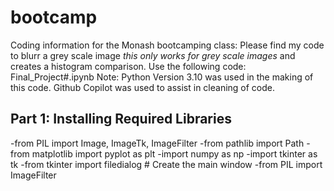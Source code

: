 # bootcamp
Coding information for the Monash bootcamping class: 
Please find my code to blurr a grey scale image *this only works for grey scale images* and creates a histogram comparison.
Use the following code: Final_Project#.ipynb 
Note: Python Version 3.10 was used in the making of this code. Github Copilot was used to assist in cleaning of code. 

## Part 1: Installing Required Libraries
-from PIL import Image, ImageTk, ImageFilter
-from pathlib import Path
-from matplotlib import pyplot as plt
-import numpy as np
-import tkinter as tk
-from tkinter import filedialog # Create the main window
-from PIL import ImageFilter

